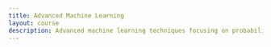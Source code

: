 ```yaml
---
title: Advanced Machine Learning
layout: course
description: Advanced machine learning techniques focusing on probabilistic models. Deep learning and differentiable programming, exponential families and Bayesian inference, probabilistic graphical models and other generative models, Monte Carlo and variational inference methods.
---
```

